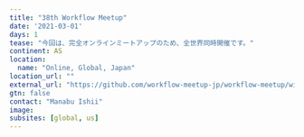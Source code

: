 ```yaml
---
title: "38th Workflow Meetup"
date: '2021-03-01'
days: 1
tease: "今回は、完全オンラインミートアップのため、全世界同時開催です。"
continent: AS
location:
  name: "Online, Global, Japan"
location_url: ""
external_url: "https://github.com/workflow-meetup-jp/workflow-meetup/wiki/20210301"
gtn: false
contact: "Manabu Ishii"
image: 
subsites: [global, us]
---
```

